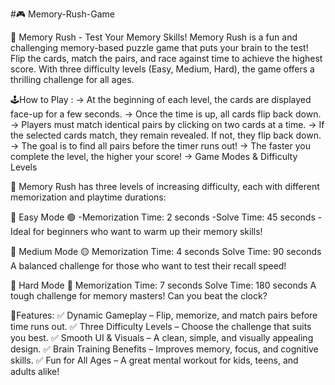 #🎮 Memory-Rush-Game

🧠 Memory Rush - Test Your Memory Skills! Memory Rush is a fun and challenging memory-based puzzle game that puts your brain to the test! Flip the cards, match the pairs, and race against time to achieve the highest score. With three difficulty levels (Easy, Medium, Hard), the game offers a thrilling challenge for all ages.

🕹️How to Play :
  -> At the beginning of each level, the cards are displayed face-up for a few seconds.
  -> Once the time is up, all cards flip back down.
  -> Players must match identical pairs by clicking on two cards at a time.
  -> If the selected cards match, they remain revealed. If not, they flip back down.
  -> The goal is to find all pairs before the timer runs out!
  -> The faster you complete the level, the higher your score!
  -> Game Modes & Difficulty Levels


🎯 Memory Rush has three levels of increasing difficulty, each with different memorization and playtime durations:

🔹 Easy Mode 🟢
     -Memorization Time: 2 seconds
     -Solve Time: 45 seconds
     -Ideal for beginners who want to warm up their memory skills!

🔹 Medium Mode 🟡
     Memorization Time: 4 seconds
     Solve Time: 90 seconds
     A balanced challenge for those who want to test their recall speed!

🔹 Hard Mode 🔴
     Memorization Time: 7 seconds
     Solve Time: 180 seconds
     A tough challenge for memory masters! Can you beat the clock?


🌟Features: 
  ✅ Dynamic Gameplay – Flip, memorize, and match pairs before time runs out.
  ✅ Three Difficulty Levels – Choose the challenge that suits you best.
  ✅ Smooth UI & Visuals – A clean, simple, and visually appealing design.
  ✅ Brain Training Benefits – Improves memory, focus, and cognitive skills.
  ✅ Fun for All Ages – A great mental workout for kids, teens, and adults alike!
